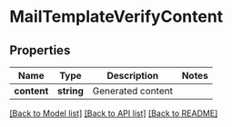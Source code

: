 # MailTemplateVerifyContent

## Properties
Name | Type | Description | Notes
------------ | ------------- | ------------- | -------------
**content** | **string** | Generated content | 

[[Back to Model list]](../README.md#documentation-for-models) [[Back to API list]](../README.md#documentation-for-api-endpoints) [[Back to README]](../README.md)


